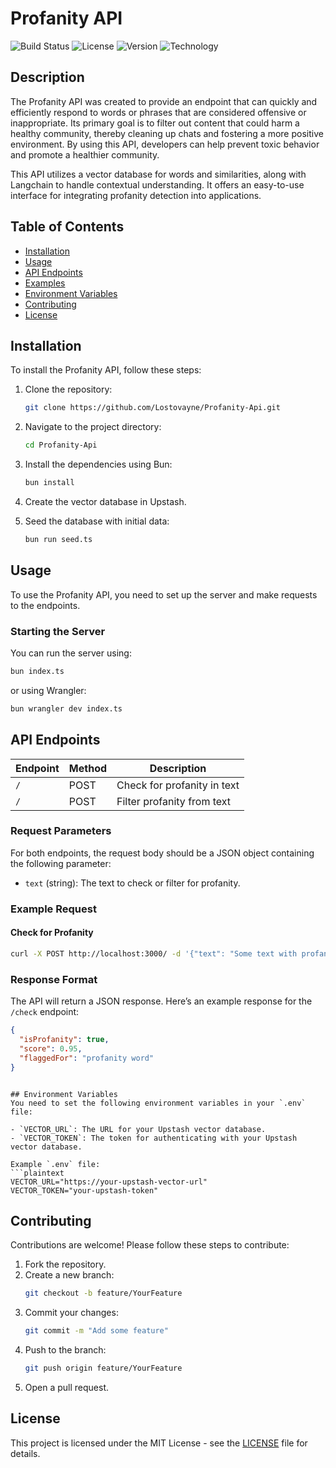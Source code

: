 # Profanity API

![Build Status](https://img.shields.io/badge/build-passing-brightgreen)
![License](https://img.shields.io/badge/license-MIT-blue)
![Version](https://img.shields.io/badge/version-1.0.0-orange)
![Technology](https://img.shields.io/badge/technology-Bun.js-blue)

## Description
The Profanity API was created to provide an endpoint that can quickly and efficiently respond to words or phrases that are considered offensive or inappropriate. Its primary goal is to filter out content that could harm a healthy community, thereby cleaning up chats and fostering a more positive environment. By using this API, developers can help prevent toxic behavior and promote a healthier community.

This API utilizes a vector database for words and similarities, along with Langchain to handle contextual understanding. It offers an easy-to-use interface for integrating profanity detection into applications.

## Table of Contents
- [Installation](#installation)
- [Usage](#usage)
- [API Endpoints](#api-endpoints)
- [Examples](#examples)
- [Environment Variables](#environment-variables)
- [Contributing](#contributing)
- [License](#license)

## Installation
To install the Profanity API, follow these steps:

1. Clone the repository:
   ```bash
   git clone https://github.com/Lostovayne/Profanity-Api.git
   ```

2. Navigate to the project directory:
   ```bash
   cd Profanity-Api
   ```

3. Install the dependencies using Bun:
   ```bash
   bun install
   ```

4. Create the vector database in Upstash.

5. Seed the database with initial data:
   ```bash
   bun run seed.ts
   ```

## Usage
To use the Profanity API, you need to set up the server and make requests to the endpoints.

### Starting the Server
You can run the server using:
```bash
bun index.ts
```
or using Wrangler:
```bash
bun wrangler dev index.ts
```

## API Endpoints
| Endpoint       | Method | Description                     |
|----------------|--------|---------------------------------|
| `/`       | POST   | Check for profanity in text     |
| `/`      | POST   | Filter profanity from text      |

### Request Parameters
For both endpoints, the request body should be a JSON object containing the following parameter:

- `text` (string): The text to check or filter for profanity.

### Example Request
#### Check for Profanity
```bash
curl -X POST http://localhost:3000/ -d '{"text": "Some text with profanity"}'
```


### Response Format
The API will return a JSON response. Here’s an example response for the `/check` endpoint:

```json
{
  "isProfanity": true,
  "score": 0.95,
  "flaggedFor": "profanity word"
}
```

```

## Environment Variables
You need to set the following environment variables in your `.env` file:

- `VECTOR_URL`: The URL for your Upstash vector database.
- `VECTOR_TOKEN`: The token for authenticating with your Upstash vector database.

Example `.env` file:
```plaintext
VECTOR_URL="https://your-upstash-vector-url"
VECTOR_TOKEN="your-upstash-token"
```

## Contributing
Contributions are welcome! Please follow these steps to contribute:

1. Fork the repository.
2. Create a new branch:
   ```bash
   git checkout -b feature/YourFeature
   ```
3. Commit your changes:
   ```bash
   git commit -m "Add some feature"
   ```
4. Push to the branch:
   ```bash
   git push origin feature/YourFeature
   ```
5. Open a pull request.

## License
This project is licensed under the MIT License - see the [LICENSE](LICENSE) file for details.
